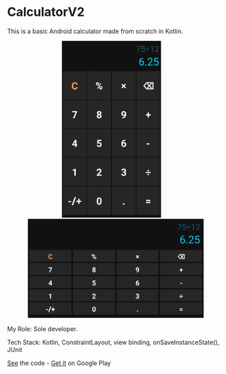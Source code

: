 # CalculatorV2

This is a basic Android calculator made from scratch in Kotlin.

<p align="center">
<img src="https://github.com/spike/spike/blob/main/screenshot-phone.jpg" width="230"  title="Calculator">&nbsp;&nbsp;&nbsp;&nbsp;&nbsp;<img src="https://github.com/spike/spike/blob/main/screenshot-land-phone.jpg" width="408" title="Word Guess">
</p>

My Role: Sole developer.  

Tech Stack: Kotlin, ConstraintLayout, view binding, onSaveInstanceState(), JUnit


[See](https://github.com/spike/calculator) the code  -    [Get it](https://play.google.com/store/apps/details?id=com.calculator.calc)
 on Google Play
